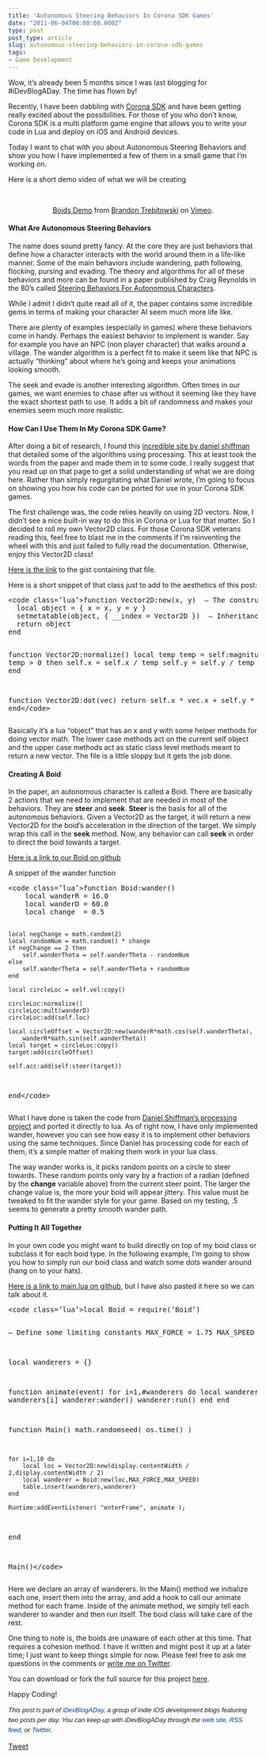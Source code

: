 ```yaml
---
title: 'Autonomous Steering Behaviors In Corona SDK Games'
date: "2011-06-04T00:00:00.000Z"
type: post 
post_type: article
slug: autonomous-steering-behaviors-in-corona-sdk-games
tags: 
- Game Development
---
```

Wow, it&#8217;s already been 5 months since I was last blogging for #iDevBlogADay. The time has flown by!

Recently, I have been dabbling with [Corona SDK][1] and have been getting really excited about the possibilities. For those of you who don&#8217;t know, Corona SDK is a multi platform game engine that allows you to write your code in Lua and deploy on iOS and Android devices.

Today I want to chat with you about Autonomous Steering Behaviors and show you how I have implemented a few of them in a small game that I&#8217;m working on.

Here is a short demo video of what we will be creating

<center>
  <br /> 
  
  <p>
    <a href="http://vimeo.com/24649841">Boids Demo</a> from <a href="http://vimeo.com/user2413855">Brandon Trebitowski</a> on <a href="http://vimeo.com">Vimeo</a>.
  </p>
  
  <p>
    </center>
  </p>
  
  <h4>
    What Are Autonomous Steering Behaviors
  </h4>
  
  <p>
    The name does sound pretty fancy. At the core they are just behaviors that define how a character interacts with the world around them in a life-like manner. Some of the main behaviors include wandering, path following, flocking, pursing and evading. The theory and algorithms for all of these behaviors and more can be found in a paper published by Craig Reynolds in the 80&#8217;s called <a href="http://www.red3d.com/cwr/steer/">Steering Behaviors For Autonomous Characters</a>.
  </p>
  
  <p>
    While I admit I didn&#8217;t quite read all of it, the paper contains some incredible gems in terms of making your character AI seem much more life like.
  </p>
  
  <p>
    There are plenty of examples (especially in games) where these behaviors come in handy. Perhaps the easiest behavior to implement is wander. Say for example you have an NPC (non player character) that walks around a village. The wander algorithm is a perfect fit to make it seem like that NPC is actually &#8220;thinking&#8221; about where he&#8217;s going and keeps your animations looking smooth.
  </p>
  
  <p>
    The seek and evade is another interesting algorithm. Often times in our games, we want enemies to chase after us without it seeming like they have the exact shortest path to use. It adds a bit of randomness and makes your enemies seem much more realistic.
  </p>
  
  <h4>
    How Can I Use Them In My Corona SDK Game?
  </h4>
  
  <p>
    After doing a bit of research, I found this <a href="http://www.shiffman.net/teaching/nature/steering/">incredible site by daniel shiffman</a> that detailed some of the algorithms using processing. This at least took the words from the paper and made them in to some code. I really suggest that you read up on that page to get a solid understanding of what we are doing here. Rather than simply regurgitating what Daniel wrote, I&#8217;m going to focus on showing you how his code can be ported for use in your Corona SDK games.
  </p>
  
  <p>
    The first challenge was, the code relies heavily on using 2D vectors. Now, I didn&#8217;t see a nice built-in way to do this in Corona or Lua for that matter. So I decided to roll my own Vector2D class. For those Corona SDK veterans reading this, feel free to blast me in the comments if I&#8217;m reinventing the wheel with this and just failed to fully read the documentation. Otherwise, enjoy this Vector2D class!
  </p>
  
  <p>
    <a href="https://gist.github.com/1006414">Here is the link</a> to the gist containing that file.
  </p>
  
  <p>
    Here is a short snippet of that class just to add to the aesthetics of this post:
  </p>
  
  <div>
    <pre>&lt;code class=’lua’>function Vector2D:new(x, y)  – The constructor
  local object = { x = x, y = y }
  setmetatable(object, { __index = Vector2D })  – Inheritance
  return object
end

function Vector2D:normalize()
    local temp
    temp = self:magnitude()
    if temp &gt; 0 then
        self.x = self.x / temp
        self.y = self.y / temp
    end
end

function Vector2D:dot(vec)
    return self.x * vec.x + self.y * vec.y
end&lt;/code></pre>
  </div>
  
  <p>
    Basically it&#8217;s a lua &#8220;object&#8221; that has an x and y with some helper methods for doing vector math. The lower case methods act on the current self object and the upper case methods act as static class level methods meant to return a new vector. The file is a little sloppy but it gets the job done.
  </p>
  
  <h4>
    Creating A Boid
  </h4>
  
  <p>
    In the paper, an autonomous character is called a Boid. There are basically 2 actions that we need to implement that are needed in most of the behaviors. They are <strong>steer</strong> and <strong>seek</strong>. <strong>Steer</strong> is the basis for all of the autonomous behaviors. Given a Vector2D as the target, it will return a new Vector2D for the boid&#8217;s acceleration in the direction of the target. We simply wrap this call in the <strong>seek</strong> method. Now, any behavior can call <strong>seek</strong> in order to direct the boid towards a target.
  </p>
  
  <p>
    <a href="https://github.com/brandontreb/Boids/blob/master/Boid.lua">Here is a link to our Boid on github</a>
  </p>
  
  <p>
    A snippet of the wander function
  </p>
  
  <div>
    <pre>&lt;code class=’lua’>function Boid:wander()
    local wanderR = 16.0
    local wanderD = 60.0
    local change  = 0.5

    local negChange = math.random(2)
    local randomNum = math.random() * change
    if negChange == 2 then
        self.wanderTheta = self.wanderTheta - randomNum
    else 
        self.wanderTheta = self.wanderTheta + randomNum
    end 

    local circleLoc = self.vel:copy()

    circleLoc:normalize() 
    circleLoc:mult(wanderD)
    circleLoc:add(self.loc)

    local circleOffset = Vector2D:new(wanderR*math.cos(self.wanderTheta), 
        wanderR*math.sin(self.wanderTheta))
    local target = circleLoc:copy()
    target:add(circleOffset)

    self.acc:add(self:steer(target))
end&lt;/code></pre>
  </div>
  
  <p>
    What I have done is taken the code from <a href="http://www.shiffman.net/itp/classes/nature/week06_s09/wander/">Daniel Shiffman&#8217;s processing project</a> and ported it directly to lua. As of right now, I have only implemented wander, however you can see how easy it is to implement other behaviors using the same techniques. Since Daniel has processing code for each of them, it&#8217;s a simple matter of making them work in your lua class.
  </p>
  
  <p>
    The way wander works is, it picks random points on a circle to steer towards. These random points only vary by a fraction of a radian (defined by the <strong>change</strong> variable above) from the current steer point. The larger the change value is, the more your boid will appear jittery. This value must be tweaked to fit the wander style for your game. Based on my testing, .5 seems to generate a pretty smooth wander path.
  </p>
  
  <h4>
    Putting It All Together
  </h4>
  
  <p>
    In your own code you might want to build directly on top of my boid class or subclass it for each boid type. In the following example, I&#8217;m going to show you how to simply run our boid class and watch some dots wander around (hang on to your hats).
  </p>
  
  <p>
    <a href="https://github.com/brandontreb/Boids/blob/master/main.lua">Here is a link to main.lua on github</a>, but I have also pasted it here so we can talk about it.
  </p>
  
  <div>
    <pre>&lt;code class=’lua’>local Boid = require(‘Boid’)

– Define some limiting constants
MAX_FORCE = 1.75
MAX_SPEED = 2.0

local wanderers = {}

function animate(event) 
    for i=1,#wanderers do
        local wanderer = wanderers[i]
        wanderer:wander()
        wanderer:run()
    end
end

function Main()
    math.randomseed( os.time() )
    
    for i=1,10 do
        local loc = Vector2D:new(display.contentWidth / 2,display.contentWidth / 2)
        local wanderer = Boid:new(loc,MAX_FORCE,MAX_SPEED)
        table.insert(wanderers,wanderer)
    end
    
    Runtime:addEventListener( "enterFrame", animate );
end

Main()&lt;/code></pre>
  </div>
  
  <p>
    Here we declare an array of wanderers. In the Main() method we initialize each one, insert them into the array, and add a hook to call our animate method for each frame. Inside of the animate method, we simply tell each wanderer to wander and then run itself. The boid class will take care of the rest.
  </p>
  
  <p>
    One thing to note is, the boids are unaware of each other at this time. That requires a cohesion method. I have it written and might post it up at a later time; I just want to keep things simple for now. Please feel free to ask me questions in the comments or <a href="http://twitter.com/brandontreb">write me on Twitter</a>.
  </p>
  
  <p>
    You can download or fork the full source for this project <a href="https://github.com/brandontreb/Boids">here</a>.
  </p>
  
  <p>
    Happy Coding!
  </p>
  
  <p>
    <span style="font-family: ‘Lucida Grande’;"><strong><span style="font-weight: normal;"><span style="font-family: arial, verdana, tahoma, sans-serif; font-size: 13px; line-height: 20px;"><em>﻿﻿This post is part of <a style="text-decoration: none; color: #004199; padding: 0px; margin: 0px;" href="http://idevblogaday.com/">iDevBlogADay</a>, a group of indie iOS development blogs featuring two posts per day. You can keep up with iDevBlogADay through the <a style="text-decoration: none; color: #004199; padding: 0px; margin: 0px;" href="http://idevblogaday.com/">web site</a>, <a style="text-decoration: none; color: #004199; padding: 0px; margin: 0px;" href="http://feeds.feedburner.com/idevblogaday">RSS feed</a>, or <a style="text-decoration: none; color: #004199; padding: 0px; margin: 0px;" href="http://twitter.com/#search?q=%23idevblogaday">Twitter</a>.</em></span></span></strong></span>
  </p>
  
  <div style="">
    <a href="http://twitter.com/share" class="twitter-share-button" data-count="horizontal" data-text="Autonomous Steering Behaviors In Corona SDK Games" data-url="http://brandontreb.com/autonomous-steering-behaviors-in-corona-sdk-games"  data-via="brandontreb" data-related="brandontreb:">Tweet</a>
  </div>

 [1]: http://www.anscamobile.com/corona/
